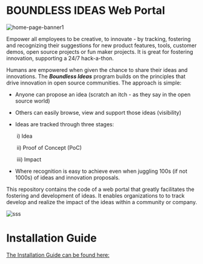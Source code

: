 # BOUNDLESS IDEAS Web Portal 
![home-page-banner1](C:\Users\mgisi\Sync\Mark\mgisi\dev\boundless\docs\images\home-page-banner1.png)

Empower all employees to be creative, to  innovate - by  tracking, fostering and recognizing their suggestions for new product features, tools, customer demos, open source projects or fun maker projects. It is great for fostering innovation,  supporting a 24/7 hack-a-thon.

Humans are empowered when given the chance to share their ideas and innovations. The ***Boundless Ideas*** program builds on the principles that drive innovation in open source communities. The approach is simple:

- Anyone can propose an idea (scratch an itch - as they say in the open source world)

- Others can easily browse, view and support those ideas (visibility)

- Ideas are tracked through three stages: 

  ​		i) Idea

  ​		ii) Proof of Concept (PoC)

  ​		iii) Impact

- Where recognition is easy to achieve even when juggling 100s (if not 1000s) of ideas and innovation proposals.   

This repository contains the code of a web portal that greatly facilitates the fostering and development of ideas. It enables organizations to to track develop and realize the impact of the ideas within a community or company. 

![sss](C:\Users\mgisi\Sync\Mark\mgisi\dev\boundless\docs\images\project-listing-eg.png)




# Installation Guide

[The Installation Guide can be found here:](./docs/INSTALLATION.md)
